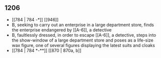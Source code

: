 ## 1206
- [[784 | 784 -*]] [[946]] 
- B, seeking to carry out an enterprise in a large department store, finds the enterprise endangered by [[A-6]], a detective
- B, faultlessly dressed, in order to escape [[A-6]], a detective, steps into the show-window of a large department store and poses as a life-size wax figure, one of several figures displaying the latest suits and cloaks
- [[784 | 784 *-**]] [[870 | 870a, b]] 

